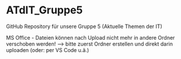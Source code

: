 # ATdIT_Gruppe5
GitHub Repository für unsere Gruppe 5 (Aktuelle Themen der IT)

MS Office - Dateien können nach Upload nicht mehr in andere Ordner verschoben werden!
--> bitte zuerst Ordner erstellen und direkt darin uploaden (oder: per VS Code u.ä.)
